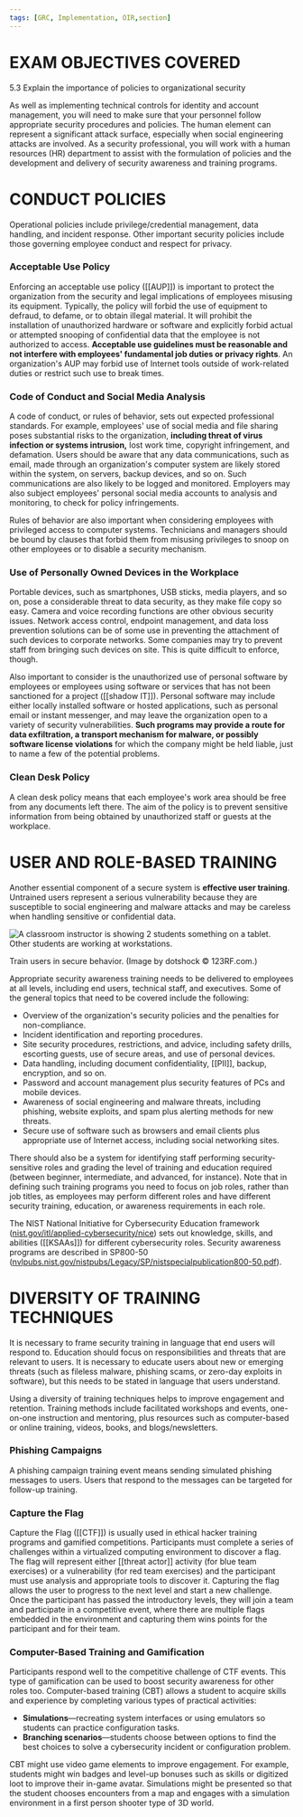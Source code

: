 ```yaml
---
tags: [GRC, Implementation, OIR,section]
---
```

# EXAM OBJECTIVES COVERED

5.3 Explain the importance of policies to organizational security

As well as implementing technical controls for identity and account management, you will need to make sure that your personnel follow appropriate security procedures and policies. The human element can represent a significant attack surface, especially when social engineering attacks are involved. As a security professional, you will work with a human resources (HR) department to assist with the formulation of policies and the development and delivery of security awareness and training programs.
# CONDUCT POLICIES 

Operational policies include privilege/credential management, data handling, and incident response. Other important security policies include those governing employee conduct and respect for privacy.

### Acceptable Use Policy 

Enforcing an acceptable use policy ([[AUP]]) is important to protect the organization from the security and legal implications of employees misusing its equipment. Typically, the policy will forbid the use of equipment to defraud, to defame, or to obtain illegal material. It will prohibit the installation of unauthorized hardware or software and explicitly forbid actual or attempted snooping of confidential data that the employee is not authorized to access. **Acceptable use guidelines must be reasonable and not interfere with employees' fundamental job duties or privacy rights**. An organization's AUP may forbid use of Internet tools outside of work-related duties or restrict such use to break times.

### Code of Conduct and Social Media Analysis 

A code of conduct, or rules of behavior, sets out expected professional standards. For example, employees' use of social media and file sharing poses substantial risks to the organization, **including threat of virus infection or systems intrusion,** lost work time, copyright infringement, and defamation. Users should be aware that any data communications, such as email, made through an organization's computer system are likely stored within the system, on servers, backup devices, and so on. Such communications are also likely to be logged and monitored. Employers may also subject employees' personal social media accounts to analysis and monitoring, to check for policy infringements.

Rules of behavior are also important when considering employees with privileged access to computer systems. Technicians and managers should be bound by clauses that forbid them from misusing privileges to snoop on other employees or to disable a security mechanism.

### Use of Personally Owned Devices in the Workplace

Portable devices, such as smartphones, USB sticks, media players, and so on, pose a considerable threat to data security, as they make file copy so easy. Camera and voice recording functions are other obvious security issues. Network access control, endpoint management, and data loss prevention solutions can be of some use in preventing the attachment of such devices to corporate networks. Some companies may try to prevent staff from bringing such devices on site. This is quite difficult to enforce, though.

Also important to consider is the unauthorized use of personal software by employees or employees using software or services that has not been sanctioned for a project ([[shadow IT]]). Personal software may include either locally installed software or hosted applications, such as personal email or instant messenger, and may leave the organization open to a variety of security vulnerabilities. **Such programs may provide a route for data exfiltration, a transport mechanism for malware, or possibly software license violations** for which the company might be held liable, just to name a few of the potential problems.

### Clean Desk Policy 

A clean desk policy means that each employee's work area should be free from any documents left there. The aim of the policy is to prevent sensitive information from being obtained by unauthorized staff or guests at the workplace.
# USER AND ROLE-BASED TRAINING

Another essential component of a secure system is **effective user training**. Untrained users represent a serious vulnerability because they are susceptible to social engineering and malware attacks and may be careless when handling sensitive or confidential data.

![A classroom instructor is showing 2 students something on a tablet. Other students are working at workstations.](https://s3.amazonaws.com/wmx-api-production/courses/5731/images/5208-1599771801565.jpg)

Train users in secure behavior. (Image by dotshock © 123RF.com.)

Appropriate security awareness training needs to be delivered to employees at all levels, including end users, technical staff, and executives. Some of the general topics that need to be covered include the following:

-   Overview of the organization's security policies and the penalties for non-compliance.
-   Incident identification and reporting procedures.
-   Site security procedures, restrictions, and advice, including safety drills, escorting guests, use of secure areas, and use of personal devices.
-   Data handling, including document confidentiality, [[PII]], backup, encryption, and so on.
-   Password and account management plus security features of PCs and mobile devices.
-   Awareness of social engineering and malware threats, including phishing, website exploits, and spam plus alerting methods for new threats.
-   Secure use of software such as browsers and email clients plus appropriate use of Internet access, including social networking sites.

There should also be a system for identifying staff performing security-sensitive roles and grading the level of training and education required (between beginner, intermediate, and advanced, for instance). Note that in defining such training programs you need to focus on job roles, rather than job titles, as employees may perform different roles and have different security training, education, or awareness requirements in each role.

The NIST National Initiative for Cybersecurity Education framework ([nist.gov/itl/applied-cybersecurity/nice](https://www.nist.gov/itl/applied-cybersecurity/nice)) sets out knowledge, skills, and abilities ([[KSAAs]])  for different cybersecurity roles. Security awareness programs are described in SP800-50 ([nvlpubs.nist.gov/nistpubs/Legacy/SP/nistspecialpublication800-50.pdf](https://wmx-api-production.s3.amazonaws.com/courses/5731/supplementary/nistspecialpublication800-50.pdf)).
# DIVERSITY OF TRAINING TECHNIQUES

It is necessary to frame security training in language that end users will respond to. Education should focus on responsibilities and threats that are relevant to users. It is necessary to educate users about new or emerging threats (such as fileless malware, phishing scams, or zero-day exploits in software), but this needs to be stated in language that users understand.

Using a diversity of training techniques helps to improve engagement and retention. Training methods include facilitated workshops and events, one-on-one instruction and mentoring, plus resources such as computer-based or online training, videos, books, and blogs/newsletters.

### Phishing Campaigns

A phishing campaign training event means sending simulated phishing messages to users. Users that respond to the messages can be targeted for follow-up training.

### Capture the Flag

Capture the Flag ([[CTF]]) is usually used in ethical hacker training programs and gamified competitions. Participants must complete a series of challenges within a virtualized computing environment to discover a flag. The flag will represent either [[threat actor]] activity (for blue team exercises) or a vulnerability (for red team exercises) and the participant must use analysis and appropriate tools to discover it. Capturing the flag allows the user to progress to the next level and start a new challenge. Once the participant has passed the introductory levels, they will join a team and participate in a competitive event, where there are multiple flags embedded in the environment and capturing them wins points for the participant and for their team.

### Computer-Based Training and Gamification

Participants respond well to the competitive challenge of CTF events. This type of gamification can be used to boost security awareness for other roles too. Computer-based training (CBT) allows a student to acquire skills and experience by completing various types of practical activities:

-   **Simulations**—recreating system interfaces or using emulators so students can practice configuration tasks.
-   **Branching scenarios**—students choose between options to find the best choices to solve a cybersecurity incident or configuration problem.

CBT might use video game elements to improve engagement. For example, students might win badges and level-up bonuses such as skills or digitized loot to improve their in-game avatar. Simulations might be presented so that the student chooses encounters from a map and engages with a simulation environment in a first person shooter type of 3D world.
